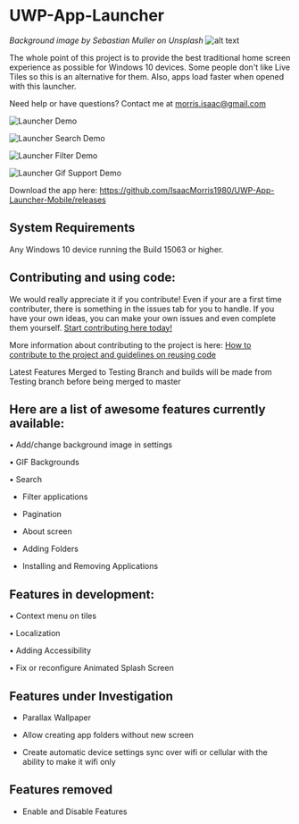 # UWP-App-Launcher
*Background image by Sebastian Muller on Unsplash*
![alt text](https://github.com/IsaacMorris1980/UWP-App-Launcher-Mobile/blob/oldversion/UWPAppLauncherMonochromeWideBranding.png)
 


The whole point of this project is to provide the best traditional home screen experience as possible for Windows 10 devices. Some people don't like Live Tiles so this is an alternative for them. Also, apps load faster when opened with this launcher.

Need help or have questions? Contact me at morris.isaac@gmail.com

![Launcher Demo](https://github.com/IsaacMorris1980/UWP-App-Launcher-Mobile/blob/Master/Navigation.gif)

![Launcher Search Demo](https://github.com/IsaacMorris1980/UWP-App-Launcher-Mobile/blob/Master/SearchingApps.gif)

![Launcher Filter Demo](https://github.com/IsaacMorris1980/UWP-App-Launcher-Mobile/blob/Master/FilterApps.gif)

![Launcher Gif Support Demo](https://github.com/IsaacMorris1980/UWP-App-Launcher-Mobile/blob/oldversion/appLauncherGIFSupport.gif)



Download the app here: https://github.com/IsaacMorris1980/UWP-App-Launcher-Mobile/releases

## System Requirements
Any Windows 10 device running the Build 15063 or higher.

## Contributing and using code:
We would really appreciate it if you contribute! Even if your are a first time contributer, there is something in the issues tab for you to handle. If you have your own ideas, you can make your own issues and even complete them yourself. 
[Start contributing here today!](https://github.com/IsaacMorris1980/UWP-App-Launcher-Mobile/issues)

More information about contributing to the project is here: [How to contribute to the project and guidelines on reusing code](https://github.com/IsaacMorris1980/UWP-App-Launcher-Mobile/blob/oldversion/CONTRIBUTING.md)

Latest Features Merged to Testing Branch and builds will be made from Testing branch  before being merged to master
## Here are a list of awesome features currently available:

• Add/change background image in settings

• GIF Backgrounds

• Search

* Filter applications

* Pagination
  
* About screen
  
* Adding Folders

* Installing and Removing Applications


## Features in development:
•  Context menu on tiles

• Localization

• Adding Accessibility

• Fix or reconfigure Animated Splash Screen


## Features under Investigation

* Parallax Wallpaper
  
* Allow creating app folders without new screen
  
* Create automatic device settings sync over wifi or cellular with the ability to make it wifi only

## Features removed
* Enable and Disable Features
